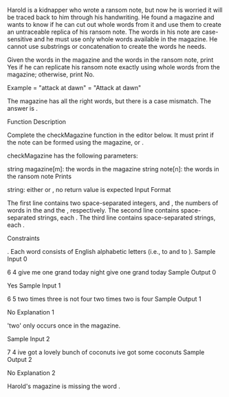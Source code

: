 Harold is a kidnapper who wrote a ransom note, but now he is worried it will be traced back to him through his handwriting. He found a magazine and wants to know if he can cut out whole words from it and use them to create an untraceable replica of his ransom note. The words in his note are case-sensitive and he must use only whole words available in the magazine. He cannot use substrings or concatenation to create the words he needs.

Given the words in the magazine and the words in the ransom note, print Yes if he can replicate his ransom note exactly using whole words from the magazine; otherwise, print No.

Example
 = "attack at dawn"  = "Attack at dawn"

The magazine has all the right words, but there is a case mismatch. The answer is .

Function Description

Complete the checkMagazine function in the editor below. It must print  if the note can be formed using the magazine, or .

checkMagazine has the following parameters:

string magazine[m]: the words in the magazine
string note[n]: the words in the ransom note
Prints

string: either  or , no return value is expected
Input Format

The first line contains two space-separated integers,  and , the numbers of words in the  and the , respectively.
The second line contains  space-separated strings, each .
The third line contains  space-separated strings, each .

Constraints

.
Each word consists of English alphabetic letters (i.e.,  to  and  to ).
Sample Input 0

6 4
give me one grand today night
give one grand today
Sample Output 0

Yes
Sample Input 1

6 5
two times three is not four
two times two is four
Sample Output 1

No
Explanation 1

'two' only occurs once in the magazine.

Sample Input 2

7 4
ive got a lovely bunch of coconuts
ive got some coconuts
Sample Output 2

No
Explanation 2

Harold's magazine is missing the word .